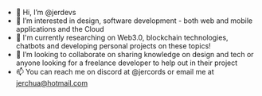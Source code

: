 - 👋 Hi, I’m @jerdevs
- 👀 I’m interested in design, software development - both web and mobile applications and the Cloud
- 🌱 I'm currently researching on Web3.0, blockchain technologies, chatbots and developing personal projects on these topics!
- 💞️ I’m looking to collaborate on sharing knowledge on design and tech or anyone looking for a freelance developer to help out in their project
- 📫 You can reach me on discord at @jercords or email me at jerchua@hotmail.com

<!---
jerdevs/jerdevs is a ✨ special ✨ repository because its `README.md` (this file) appears on your GitHub profile.
You can click the Preview link to take a look at your changes.
--->

